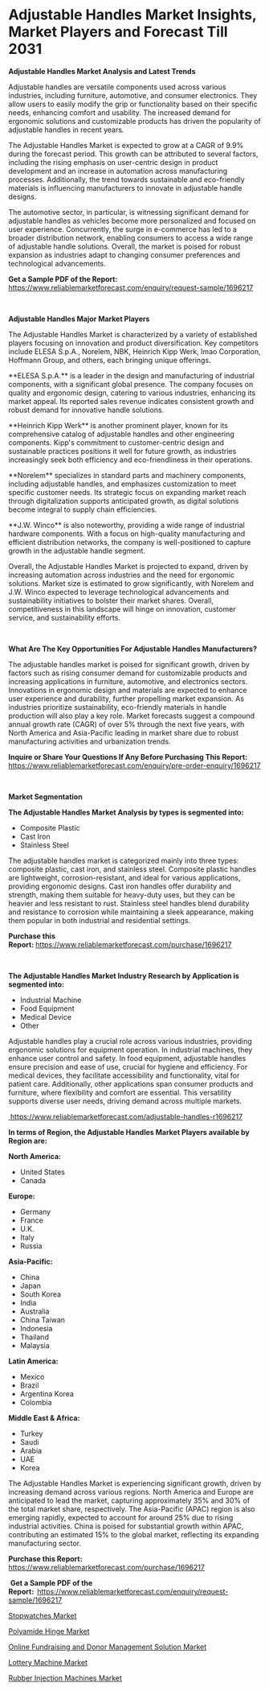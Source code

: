 <p><h1>Adjustable Handles Market Insights, Market Players and Forecast Till 2031</h1></p><p><strong>Adjustable Handles Market Analysis and Latest Trends</strong></p>
<p><p>Adjustable handles are versatile components used across various industries, including furniture, automotive, and consumer electronics. They allow users to easily modify the grip or functionality based on their specific needs, enhancing comfort and usability. The increased demand for ergonomic solutions and customizable products has driven the popularity of adjustable handles in recent years.</p><p>The Adjustable Handles Market is expected to grow at a CAGR of 9.9% during the forecast period. This growth can be attributed to several factors, including the rising emphasis on user-centric design in product development and an increase in automation across manufacturing processes. Additionally, the trend towards sustainable and eco-friendly materials is influencing manufacturers to innovate in adjustable handle designs.</p><p>The automotive sector, in particular, is witnessing significant demand for adjustable handles as vehicles become more personalized and focused on user experience. Concurrently, the surge in e-commerce has led to a broader distribution network, enabling consumers to access a wide range of adjustable handle solutions. Overall, the market is poised for robust expansion as industries adapt to changing consumer preferences and technological advancements.</p></p>
<p><strong>Get a Sample PDF of the Report:&nbsp;</strong> <a href="https://www.reliablemarketforecast.com/enquiry/request-sample/1696217?utm_campaign=1170&utm_medium=2&utm_source=Github&utm_content=ia&utm_term=19102024&utm_id=adjustable-handles">https://www.reliablemarketforecast.com/enquiry/request-sample/1696217</a></p>
<p>&nbsp;</p>
<p><strong>Adjustable Handles Major Market Players</strong></p>
<p><p>The Adjustable Handles Market is characterized by a variety of established players focusing on innovation and product diversification. Key competitors include ELESA S.p.A., Norelem, NBK, Heinrich Kipp Werk, Imao Corporation, Hoffmann Group, and others, each bringing unique offerings.</p><p>**ELESA S.p.A.** is a leader in the design and manufacturing of industrial components, with a significant global presence. The company focuses on quality and ergonomic design, catering to various industries, enhancing its market appeal. Its reported sales revenue indicates consistent growth and robust demand for innovative handle solutions.</p><p>**Heinrich Kipp Werk** is another prominent player, known for its comprehensive catalog of adjustable handles and other engineering components. Kipp's commitment to customer-centric design and sustainable practices positions it well for future growth, as industries increasingly seek both efficiency and eco-friendliness in their operations.</p><p>**Norelem** specializes in standard parts and machinery components, including adjustable handles, and emphasizes customization to meet specific customer needs. Its strategic focus on expanding market reach through digitalization supports anticipated growth, as digital solutions become integral to supply chain efficiencies.</p><p>**J.W. Winco** is also noteworthy, providing a wide range of industrial hardware components. With a focus on high-quality manufacturing and efficient distribution networks, the company is well-positioned to capture growth in the adjustable handle segment.</p><p>Overall, the Adjustable Handles Market is projected to expand, driven by increasing automation across industries and the need for ergonomic solutions. Market size is estimated to grow significantly, with Norelem and J.W. Winco expected to leverage technological advancements and sustainability initiatives to bolster their market shares. Overall, competitiveness in this landscape will hinge on innovation, customer service, and sustainability efforts.</p></p>
<p>&nbsp;</p>
<p><strong>What Are The Key Opportunities For Adjustable Handles Manufacturers?</strong></p>
<p><p>The adjustable handles market is poised for significant growth, driven by factors such as rising consumer demand for customizable products and increasing applications in furniture, automotive, and electronics sectors. Innovations in ergonomic design and materials are expected to enhance user experience and durability, further propelling market expansion. As industries prioritize sustainability, eco-friendly materials in handle production will also play a key role. Market forecasts suggest a compound annual growth rate (CAGR) of over 5% through the next five years, with North America and Asia-Pacific leading in market share due to robust manufacturing activities and urbanization trends.</p></p>
<p><strong>Inquire or Share Your Questions If Any Before Purchasing This Report:</strong> <a href="https://www.reliablemarketforecast.com/enquiry/pre-order-enquiry/1696217?utm_campaign=1170&utm_medium=2&utm_source=Github&utm_content=ia&utm_term=19102024&utm_id=adjustable-handles">https://www.reliablemarketforecast.com/enquiry/pre-order-enquiry/1696217</a></p>
<p>&nbsp;</p>
<p><strong>Market Segmentation</strong></p>
<p><strong>The Adjustable Handles Market Analysis by types is segmented into:</strong></p>
<p><ul><li>Composite Plastic</li><li>Cast Iron</li><li>Stainless Steel</li></ul></p>
<p><p>The adjustable handles market is categorized mainly into three types: composite plastic, cast iron, and stainless steel. Composite plastic handles are lightweight, corrosion-resistant, and ideal for various applications, providing ergonomic designs. Cast iron handles offer durability and strength, making them suitable for heavy-duty uses, but they can be heavier and less resistant to rust. Stainless steel handles blend durability and resistance to corrosion while maintaining a sleek appearance, making them popular in both industrial and residential settings.</p></p>
<p><strong>Purchase this Report:&nbsp;</strong><a href="https://www.reliablemarketforecast.com/purchase/1696217?utm_campaign=1170&utm_medium=2&utm_source=Github&utm_content=ia&utm_term=19102024&utm_id=adjustable-handles">https://www.reliablemarketforecast.com/purchase/1696217</a></p>
<p>&nbsp;</p>
<p><strong>The Adjustable Handles Market Industry Research by Application is segmented into:</strong></p>
<p><ul><li>Industrial Machine</li><li>Food Equipment</li><li>Medical Device</li><li>Other</li></ul></p>
<p><p>Adjustable handles play a crucial role across various industries, providing ergonomic solutions for equipment operation. In industrial machines, they enhance user control and safety. In food equipment, adjustable handles ensure precision and ease of use, crucial for hygiene and efficiency. For medical devices, they facilitate accessibility and functionality, vital for patient care. Additionally, other applications span consumer products and furniture, where flexibility and comfort are essential. This versatility supports diverse user needs, driving demand across multiple markets.</p></p>
<p><a href="https://www.reliablemarketforecast.com/adjustable-handles-r1696217?utm_campaign=1170&utm_medium=2&utm_source=Github&utm_content=ia&utm_term=19102024&utm_id=adjustable-handles">&nbsp;https://www.reliablemarketforecast.com/adjustable-handles-r1696217</a></p>
<p><strong>In terms of Region, the Adjustable Handles Market Players available by Region are:</strong></p>
<p>
    <p> <strong> North America: </strong>
        <ul>
            <li>United States</li>
            <li>Canada</li>
        </ul>
        </p> 
    <p> <strong> Europe: </strong>
        <ul>
            <li>Germany</li>
            <li>France</li>
            <li>U.K.</li>
            <li>Italy</li>
            <li>Russia</li>
        </ul>
        </p> 
    <p> <strong> Asia-Pacific: </strong>
        <ul>
            <li>China</li>
            <li>Japan</li>
            <li>South Korea</li>
            <li>India</li>
            <li>Australia</li>
            <li>China Taiwan</li>
            <li>Indonesia</li>
            <li>Thailand</li>
            <li>Malaysia</li>
        </ul>
        </p> 
    <p> <strong> Latin America: </strong>
        <ul>
            <li>Mexico</li>
            <li>Brazil</li>
            <li>Argentina Korea</li>
            <li>Colombia</li>
        </ul>
        </p> 
    <p> <strong> Middle East & Africa: </strong>
        <ul>
            <li>Turkey</li>
            <li>Saudi</li>
            <li>Arabia</li>
            <li>UAE</li>
            <li>Korea</li>
        </ul>
    </p>
    </p>
<p><p>The Adjustable Handles Market is experiencing significant growth, driven by increasing demand across various regions. North America and Europe are anticipated to lead the market, capturing approximately 35% and 30% of the total market share, respectively. The Asia-Pacific (APAC) region is also emerging rapidly, expected to account for around 25% due to rising industrial activities. China is poised for substantial growth within APAC, contributing an estimated 15% to the global market, reflecting its expanding manufacturing sector.</p></p>
<p><strong>Purchase this Report: </strong><a href="https://www.reliablemarketforecast.com/purchase/1696217?utm_campaign=1170&utm_medium=2&utm_source=Github&utm_content=ia&utm_term=19102024&utm_id=adjustable-handles">https://www.reliablemarketforecast.com/purchase/1696217</a></p>
<p>&nbsp;<strong>Get a Sample PDF of the Report:&nbsp;&nbsp;</strong><a href="https://www.reliablemarketforecast.com/enquiry/request-sample/1696217?utm_campaign=1170&utm_medium=2&utm_source=Github&utm_content=ia&utm_term=19102024&utm_id=adjustable-handles">https://www.reliablemarketforecast.com/enquiry/request-sample/1696217</a></p>
<p><strong></strong></p>
<p><p><a href="https://issuu.com/reportprime-2/docs/stopwatches-market-size-2030.pptx_83e05179b8a6ee?utm_campaign=1170&utm_medium=2&utm_source=Github&utm_content=ia&utm_term=19102024&utm_id=adjustable-handles">Stopwatches Market</a></p><p><a href="https://github.com/padencrooks0o/Market-Research-Report-List-1/blob/main/polyamide-hinge-market.md?utm_campaign=1170&utm_medium=2&utm_source=Github&utm_content=ia&utm_term=19102024&utm_id=adjustable-handles">Polyamide Hinge Market</a></p><p><a href="https://github.com/birroctaymonyj/Market-Research-Report-List-1/blob/main/online-fundraising-and-donor-management-solution-market.md?utm_campaign=1170&utm_medium=2&utm_source=Github&utm_content=ia&utm_term=19102024&utm_id=adjustable-handles">Online Fundraising and Donor Management Solution Market</a></p><p><a href="https://issuu.com/reportprime-2/docs/lottery-machine-market-size-2030.pp_724f4557096e51?utm_campaign=1170&utm_medium=2&utm_source=Github&utm_content=ia&utm_term=19102024&utm_id=adjustable-handles">Lottery Machine Market</a></p><p><a href="https://www.linkedin.com/pulse/strategic-insights-global-rubber-injection-machines-syscf?utm_campaign=1170&utm_medium=2&utm_source=Github&utm_content=ia&utm_term=19102024&utm_id=adjustable-handles">Rubber Injection Machines Market</a></p></p>